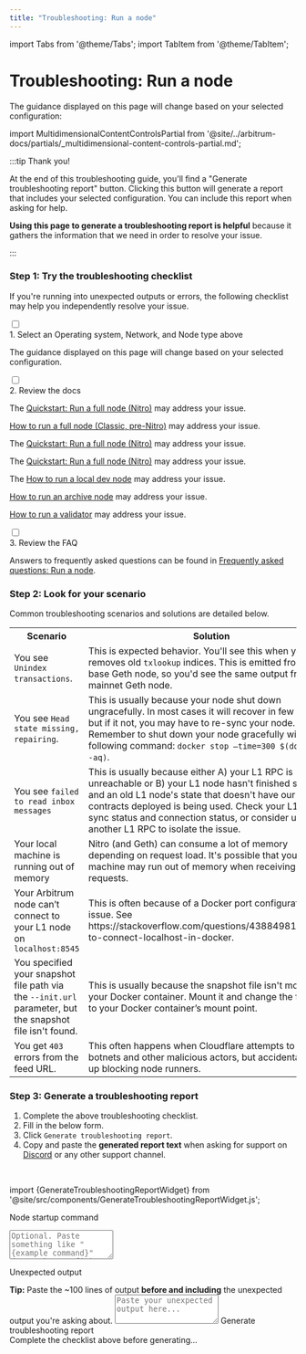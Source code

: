 ```yaml
---
title: "Troubleshooting: Run a node"
---
```


import Tabs from '@theme/Tabs';
import TabItem from '@theme/TabItem';

# Troubleshooting: Run a node

The guidance displayed on this page will change based on your selected configuration:

import MultidimensionalContentControlsPartial from '@site/../arbitrum-docs/partials/_multidimensional-content-controls-partial.md';

<MultidimensionalContentControlsPartial />

:::tip Thank you!

At the end of this troubleshooting guide, you'll find a "Generate troubleshooting report" button. Clicking this button will generate a report that includes your selected configuration. You can include this report when asking for help.

**Using this page to generate a troubleshooting report is helpful** because it gathers the information that we need in order to resolve your issue.

:::

### Step 1: Try the troubleshooting checklist

If you're running into unexpected outputs or errors, the following checklist may help you independently resolve your issue.

<div className='hide-tabs'>
    <div className='checklist'>
        <div className='task'>
            <div className='input-container'><input id="tc-1" type='checkbox'/><span className='done'></span></div>
            <div className='guidance-container'>
                <label htmlFor="tc-1">1. Select an Operating system, Network, and Node type above</label>
                <p>The guidance displayed on this page will change based on your selected configuration.</p>
            </div>
        </div>
        <div className='task'>
            <div className='input-container'><input id="tc-2" type='checkbox'/><span className='done'></span></div>
            <div className='guidance-container'>
                <label htmlFor="tc-2">2. Review the docs</label>
                 <Tabs className="tabgroup-with-label node-type-tabgroup" groupId="node-type" defaultValue="full-node" values={[ 
                        {label: 'Node type:', value: 'label'},
                        {label: 'Full node', value: 'full-node'},
                        {label: 'Archive node', value: 'archive-node'},
                        {label: 'Validator node', value: 'validator-node'}
                    ]}>
                    <TabItem className="unclickable-element" value="label"></TabItem>
                    <TabItem value="full-node">
                          <Tabs className="tabgroup-with-label network-tabgroup" groupId="network" defaultValue="arb-one-nitro" values={[
                                {label: 'Network:', value: 'label'},
                                {label: 'Arbitrum One (Nitro)', value: 'arb-one-nitro'},
                                {label: 'Arbitrum One (Classic)', value: 'arb-one-classic'},
                                {label: 'Arbitrum Nova', value: 'arb-nova'},
                                {label: 'Arbitrum Goerli', value: 'arb-goerli'},
                                {label: 'Localhost', value: 'localhost'},
                            ]}>
                            <TabItem className="unclickable-element" value="label"></TabItem>
                            <TabItem value="arb-one-nitro">
                                <p>The <a href='/node-running/running-a-node'>Quickstart: Run a full node (Nitro)</a> may address your issue.</p>
                            </TabItem>
                            <TabItem value="arb-one-classic">
                                <p><a href='/node-running/running-a-classic-node'>How to run a full node (Classic, pre-Nitro)</a> may address your issue.</p>
                            </TabItem>
                            <TabItem value="arb-nova">
                                <p>The <a href='/node-running/running-a-node'>Quickstart: Run a full node (Nitro)</a> may address your issue.</p>
                            </TabItem>
                            <TabItem value="arb-goerli">
                                <p>The <a href='/node-running/running-a-node'>Quickstart: Run a full node (Nitro)</a> may address your issue.</p>
                            </TabItem>
                            <TabItem value="localhost">
                                <p>The <a href='/node-running/local-dev-node'>How to run a local dev node</a> may address your issue.</p>
                            </TabItem>
                        </Tabs>                    
                    </TabItem>
                    <TabItem value="archive-node"><p><a href='/node-running/running-an-archive-node'>How to run an archive node</a> may address your issue.</p></TabItem>
                    <TabItem value="validator-node"><p><a href='/node-running/running-a-validator'>How to run a validator</a> may address your issue.</p></TabItem>
                </Tabs> 
            </div>
        </div>
        <div className='task'>
            <div className='input-container'><input id="tc-3" type='checkbox'/><span className='done'></span></div>
            <div className='guidance-container'>
                <label htmlFor="tc-3">3. Review the FAQ</label>
                <p>Answers to frequently asked questions can be found in <a href="/node-running/faq">Frequently asked questions: Run a node</a>.</p>
            </div>
        </div>
    </div>
</div>

### Step 2: Look for your scenario

Common troubleshooting scenarios and solutions are detailed below.

<table className='small-table'>
  <tbody>
      <tr>
          <th style={{minWidth: 180 + 'px'}}>Scenario</th> 
          <th>Solution</th>
      </tr>
      <tr>
        <td>You see <code>Unindex transactions</code>.</td>
        <td>This is expected behavior. You'll see this when your node removes old <code>txlookup</code> indices. This is emitted from the base Geth node, so you'd see the same output from a mainnet Geth node.</td>
      </tr>
      <tr>
        <td>You see <code>Head state missing, repairing</code>.</td>
        <td>This is usually because your node shut down ungracefully. In most cases it will recover in few minutes, but if it not, you may have to re-sync your node. Remember to shut down your node gracefully with the following command: <code>docker stop —time=300 $(docker ps -aq)</code>.</td>
      </tr>
      <tr>
        <td>You see <code>failed to read inbox messages</code></td>
        <td>This is usually because either A) your L1 RPC is unreachable or B) your L1 node hasn't finished syncing and an old L1 node's state that doesn't have our inbox contracts deployed is being used. Check your L1 RPC sync status and connection status, or consider using another L1 RPC to isolate the issue.</td>
      </tr>
      <tr>
        <td>Your local machine is running out of memory</td>
        <td>Nitro (and Geth) can consume a lot of memory depending on request load. It's possible that your machine may run out of memory when receiving tons of requests.</td>
      </tr>
       <tr>
        <td>Your Arbitrum node can’t connect to your L1 node on <code>localhost:8545</code></td>
        <td>This is often because of a Docker port configuration issue. See https://stackoverflow.com/questions/43884981/unable-to-connect-localhost-in-docker.</td>
      </tr>
      <tr>
        <td>You specified your snapshot file path via the <code>--init.url</code> parameter, but the snapshot file isn't found.</td>
        <td>This is usually because the snapshot file isn't mounted to your Docker container. Mount it and change the file path to your Docker container’s mount point.</td>
      </tr>
      <tr>
        <td>You get <code>403</code> errors from the feed URL.</td>
        <td>This often happens when Cloudflare attempts to block botnets and other malicious actors, but accidentally ends up blocking node runners.</td>
      </tr>
    </tbody>
</table>


<!-- 
#### Troubleshooting your feed relay

import FeedRelayTroubleshootingPartial from '@site/../arbitrum-docs/node-running/partials/_feed-relay-troubleshooting.md';

<FeedRelayTroubleshootingPartial />
-->


### Step 3: Generate a troubleshooting report

 1. Complete the above troubleshooting checklist.
 2. Fill in the below form.
 3. Click `Generate troubleshooting report`.
 4. Copy and paste the **generated report text** when asking for support on [Discord](https://discord.gg/ZpZuw7p) or any other support channel.

<br />

import {GenerateTroubleshootingReportWidget} from '@site/src/components/GenerateTroubleshootingReportWidget.js';

<GenerateTroubleshootingReportWidget />

<div className='troubleshooting-report-area'>
    <p>Node startup command</p>
    <textarea id="vn-cmd" rows="3" placeholder='Optional. Paste something like "{example command}" (or Docker config) here...'></textarea>
    <p>Unexpected output</p>
    <span><strong>Tip:</strong> Paste the ~100 lines of output <strong>before and including</strong> the unexpected output you're asking about.</span>
    <textarea id="output" rows="3" placeholder='Paste your unexpected output here...'></textarea>
    <a id='generate-report' className='generate-report'>Generate troubleshooting report</a>
    <div id='generated-report' className='generated-report'>Complete the checklist above before generating...</div>
</div>

<!-- todo: gpt-n + langchain + pinecone -->